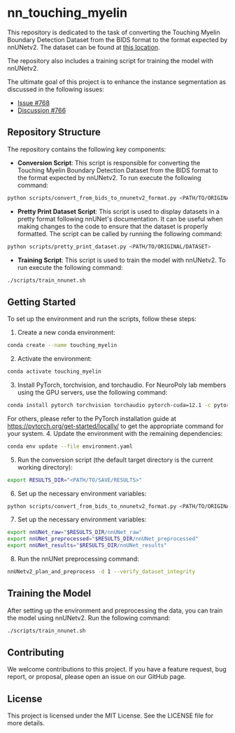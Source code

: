 # nn_touching_myelin

This repository is dedicated to the task of converting the Touching Myelin Boundary Detection Dataset from the BIDS format to the format expected by nnUNetv2. The dataset can be found at [this location](https://github.com/axondeepseg/data_touching_myelin).

The repository also includes a training script for training the model with nnUNetv2.

The ultimate goal of this project is to enhance the instance segmentation as discussed in the following issues:
- [Issue #768](https://github.com/axondeepseg/axondeepseg/issues/768)
- [Discussion #766](https://github.com/axondeepseg/axondeepseg/discussions/766)

## Repository Structure

The repository contains the following key components:

- **Conversion Script**: This script is responsible for converting the Touching Myelin Boundary Detection Dataset from the BIDS format to the format expected by nnUNetv2. To run execute the following command: 
```bash
python scripts/convert_from_bids_to_nnunetv2_format.py <PATH/TO/ORIGINAL/DATASET> --TARGETDIR <PATH/TO/NEW/DATASET>
```

- **Pretty Print Dataset Script**: This script is used to display datasets in a pretty format following nnUNet's documentation. It can be useful when making changes to the code to ensure that the dataset is properly formatted. The script can be called by running the following command:
```bash
python scripts/pretty_print_dataset.py <PATH/TO/ORIGINAL/DATASET>
```

- **Training Script**: This script is used to train the model with nnUNetv2. To run execute the following command: 
```bash
./scripts/train_nnunet.sh
```


## Getting Started

To set up the environment and run the scripts, follow these steps:

1. Create a new conda environment:
```bash
conda create --name touching_myelin
```
2. Activate the environment:
```bash
conda activate touching_myelin
```
3. Install PyTorch, torchvision, and torchaudio. For NeuroPoly lab members using the GPU servers, use the following command:
```bash
conda install pytorch torchvision torchaudio pytorch-cuda=12.1 -c pytorch -c nvidia
```
For others, please refer to the PyTorch installation guide at https://pytorch.org/get-started/locally/ to get the appropriate command for your system.
4. Update the environment with the remaining dependencies:
```bash
conda env update --file environment.yaml
```
5. Run the conversion script (the default target directory is the current working directory):
```bash
export RESULTS_DIR="<PATH/TO/SAVE/RESULTS>"
```
6. Set up the necessary environment variables:
```bash
python scripts/convert_from_bids_to_nnunetv2_format.py <PATH/TO/ORIGINAL/DATASET> --TARGETDIR $RESULTS_DIR
```
7. Set up the necessary environment variables:
```bash
export nnUNet_raw="$RESULTS_DIR/nnUNet_raw"
export nnUNet_preprocessed="$RESULTS_DIR/nnUNet_preprocessed"
export nnUNet_results="$RESULTS_DIR/nnUNet_results"
```
8. Run the nnUNet preprocessing command:
```bash
nnUNetv2_plan_and_preprocess -d 1 --verify_dataset_integrity
```
## Training the Model

After setting up the environment and preprocessing the data, you can train the model using nnUNetv2. Run the following command:
```bash
./scripts/train_nnunet.sh
```


## Contributing

We welcome contributions to this project. If you have a feature request, bug report, or proposal, please open an issue on our GitHub page.

## License

This project is licensed under the MIT License. See the LICENSE file for more details.